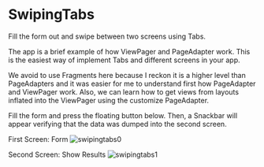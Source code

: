 # SwipingTabs
Fill the form out and swipe between two screens using Tabs.

The app is a brief example of how ViewPager and PageAdapter work. This is the easiest way of 
implement Tabs and different screens in your app.

We avoid to use Fragments here because I reckon it is a higher level than PageAdapters and 
it was easier for me to understand first how PageAdapter and ViewPager work.
Also, we can learn how to get views from layouts inflated into the ViewPager using the customize PageAdapter.

Fill the form and press the floating button below. Then, a Snackbar will appear 
verifying that the data was dumped into the second screen.

First Screen: Form
![swipingtabs0](https://cloud.githubusercontent.com/assets/19878151/23613037/0504c9a0-027e-11e7-99f7-53ceacc87842.png)

Second Screen: Show Results
![swipingtabs1](https://cloud.githubusercontent.com/assets/19878151/23613038/0505970e-027e-11e7-8bea-3035ed934ef0.png)
